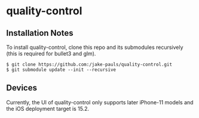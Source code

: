 # quality-control

## Installation Notes
To install quality-control, clone this repo and its submodules recursively (this is required for bullet3 and glm).

```
$ git clone https://github.com:/jake-pauls/quality-control.git
$ git submodule update --init --recursive
```

## Devices
Currently, the UI of quality-control only supports later iPhone-11 models and the iOS deployment target is 15.2.
